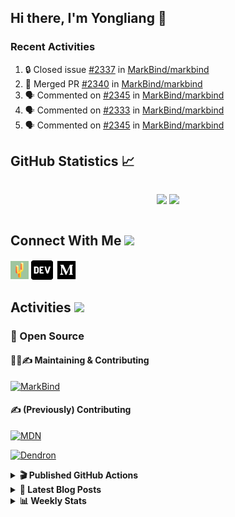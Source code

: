 ## Hi there, I'm Yongliang 👋

### Recent Activities

<!--START_SECTION:activity-->
1. 🔒 Closed issue [#2337](https://github.com/MarkBind/markbind/issues/2337) in [MarkBind/markbind](https://github.com/MarkBind/markbind)
2. 🎉 Merged PR [#2340](https://github.com/MarkBind/markbind/pull/2340) in [MarkBind/markbind](https://github.com/MarkBind/markbind)
3. 🗣 Commented on [#2345](https://github.com/MarkBind/markbind/pull/2345#issuecomment-1653446586) in [MarkBind/markbind](https://github.com/MarkBind/markbind)
4. 🗣 Commented on [#2333](https://github.com/MarkBind/markbind/issues/2333#issuecomment-1651687781) in [MarkBind/markbind](https://github.com/MarkBind/markbind)
5. 🗣 Commented on [#2345](https://github.com/MarkBind/markbind/pull/2345#issuecomment-1651668918) in [MarkBind/markbind](https://github.com/MarkBind/markbind)
<!--END_SECTION:activity-->

## GitHub Statistics :chart_with_upwards_trend:
<div align="center">
<div style="display: flex; align-items: center; justify-content: center;">

[![](https://github-readme-stats-tlylt.vercel.app/api?username=tlylt&show_icons=true&theme=tokyonight&hide_border=true&locale=en)](https://github.com/tlylt)
[![](https://github-readme-streak-stats.herokuapp.com/?user=tlylt&theme=tokyonight&hide_border=true)](https://github.com/tlylt)
</div>
</div>

## Connect With Me <img src="https://media.giphy.com/media/2wh5K5yE3ulp3xgYcG/giphy-downsized.gif" width="30">

<a href="https://www.yongliangliu.com/" target="_blank"><img align="center" src="static/site-icon.png" alt="yongliangliu.com" height="29" width="29" /></a>
<a href="https://dev.to/tlylt" target="_blank"><img align="center" src="static/dev-badge.svg" alt="dev.to/tlylt" height="35" width="35" /></a>
<a href="https://tlylt.medium.com" target="_blank"><img align="center" src="static/medium.png" alt="tlylt.medium.com" height="35" width="35" /></a>

## Activities <img src="https://media.giphy.com/media/WUlplcMpOCEmTGBtBW/giphy.gif" width="30">

### 🔭 Open Source

#### 👷‍♂️✍️ Maintaining & Contributing
[![MarkBind](https://github-readme-stats-tlylt.vercel.app/api/pin/?username=markbind&repo=markbind)](https://github.com/MarkBind/markbind)

#### ✍️ (Previously) Contributing
[![MDN](https://github-readme-stats-tlylt.vercel.app/api/pin/?username=mdn&repo=content)](https://github.com/mdn/content/issues?q=is%3Aopen+involves%3A%40me+sort%3Aupdated-desc)

[![Dendron](https://github-readme-stats-tlylt.vercel.app/api/pin/?username=dendronhq&repo=dendron)](https://github.com/dendronhq/dendron/issues?q=is%3Aopen+involves%3A%40me+sort%3Aupdated-desc)

<details>
<summary> <b>🎬 Published GitHub Actions </b> </summary>

[![install-graphviz](https://github-readme-stats-tlylt.vercel.app/api/pin/?username=tlylt&repo=install-graphviz)](https://github.com/tlylt/install-graphviz)

[![reposense-action](https://github-readme-stats-tlylt.vercel.app/api/pin/?username=tlylt&repo=reposense-action)](https://github.com/tlylt/reposense-action)

[![markbin-action](https://github-readme-stats-tlylt.vercel.app/api/pin/?username=markbind&repo=markbind-action)](https://github.com/MarkBind/markbind-action)

</details>

<details>
<summary> <b>📕 Latest Blog Posts</b> </summary>

<!-- BLOG-POST-LIST:START -->
- [Deploy a ChatGPT API Server in no time](https://www.yongliangliu.com/blog/chatgpt-nextjs-server/)
- [Creating a regex-based Markdown parser in TypeScript](https://www.yongliangliu.com/blog/rmark/)
- [Create VSCode Snippets for Markdown Blog Workflows](https://www.yongliangliu.com/blog/vscode-snippets/)
- [Brag Doc 2023](https://www.yongliangliu.com/blog/brag-doc-2023/)
- [My Journey into Open Source](https://www.yongliangliu.com/blog/my-journey-into-open-source/)
<!-- BLOG-POST-LIST:END -->

</details>

<details>
<summary> <b>📊 Weekly Stats</b> </summary>

<!--START_SECTION:waka-->
![Code Time](http://img.shields.io/badge/Code%20Time-1%2C095%20hrs%2031%20mins-blue)

**🐱 My GitHub Data** 

> 📦 641.1 kB Used in GitHub's Storage 
 > 
> 🏆 1,324 Contributions in the Year 2023
 > 
> 🚫 Not Opted to Hire
 > 
> 📜 173 Public Repositories 
 > 
> 🔑 40 Private Repositories 
 > 
**I'm an Early 🐤** 

```text
🌞 Morning                3886 commits        ███████░░░░░░░░░░░░░░░░░░   29.22 % 
🌆 Daytime                3587 commits        ███████░░░░░░░░░░░░░░░░░░   26.97 % 
🌃 Evening                4913 commits        █████████░░░░░░░░░░░░░░░░   36.94 % 
🌙 Night                  913 commits         ██░░░░░░░░░░░░░░░░░░░░░░░   06.87 % 
```
📅 **I'm Most Productive on Wednesday** 

```text
Monday                   1733 commits        ███░░░░░░░░░░░░░░░░░░░░░░   13.03 % 
Tuesday                  1970 commits        ████░░░░░░░░░░░░░░░░░░░░░   14.81 % 
Wednesday                2159 commits        ████░░░░░░░░░░░░░░░░░░░░░   16.23 % 
Thursday                 1680 commits        ███░░░░░░░░░░░░░░░░░░░░░░   12.63 % 
Friday                   1699 commits        ███░░░░░░░░░░░░░░░░░░░░░░   12.78 % 
Saturday                 2020 commits        ████░░░░░░░░░░░░░░░░░░░░░   15.19 % 
Sunday                   2038 commits        ████░░░░░░░░░░░░░░░░░░░░░   15.32 % 
```


📊 **This Week I Spent My Time On** 

```text
🕑︎ Time Zone: Asia/Singapore

💬 Programming Languages: 
TypeScript               4 hrs 46 mins       █████████████░░░░░░░░░░░░   50.13 % 
Markdown                 3 hrs 42 mins       ██████████░░░░░░░░░░░░░░░   38.87 % 
Other                    21 mins             █░░░░░░░░░░░░░░░░░░░░░░░░   03.71 % 
JavaScript               13 mins             █░░░░░░░░░░░░░░░░░░░░░░░░   02.43 % 
YAML                     12 mins             █░░░░░░░░░░░░░░░░░░░░░░░░   02.24 % 
```


 Last Updated on 28/07/2023 00:51:17 UTC
<!--END_SECTION:waka-->

</details>
